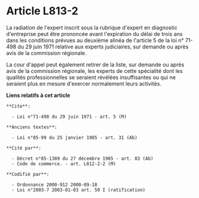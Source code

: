 # Article L813-2

La radiation de l'expert inscrit sous la rubrique d'expert en diagnostic d'entreprise peut être prononcée avant l'expiration
du délai de trois ans dans les conditions prévues au deuxième alinéa de l'article 5 de la loi n° 71-498 du 29 juin 1971
relative aux experts judiciaires, sur demande ou après avis de la commission régionale.

La cour d'appel peut également retirer de la liste, sur demande ou après avis de la commission régionale, les experts de
cette spécialité dont les qualités professionnelles se seraient révélées insuffisantes ou qui ne seraient plus en mesure
d'exercer normalement leurs activités.

**Liens relatifs à cet article**

	**Cite**:

	  - Loi n°71-498 du 29 juin 1971 - art. 5 (M)

	**Anciens textes**:

	  - Loi n°85-99 du 25 janvier 1985 - art. 31 (Ab)

	**Cité par**:

	  - Décret n°85-1389 du 27 décembre 1985 - art. 83 (Ab)
	  - Code de commerce. - art. L812-2-2 (M)

	**Codifié par**:

	  - Ordonnance 2000-912 2000-09-18
	  - Loi n°2003-7 2003-01-03 art. 50 I (ratification)
